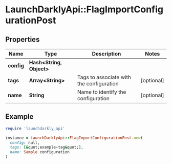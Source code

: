 # LaunchDarklyApi::FlagImportConfigurationPost

## Properties

| Name | Type | Description | Notes |
| ---- | ---- | ----------- | ----- |
| **config** | **Hash&lt;String, Object&gt;** |  |  |
| **tags** | **Array&lt;String&gt;** | Tags to associate with the configuration | [optional] |
| **name** | **String** | Name to identify the configuration | [optional] |

## Example

```ruby
require 'launchdarkly_api'

instance = LaunchDarklyApi::FlagImportConfigurationPost.new(
  config: null,
  tags: [&quot;example-tag&quot;],
  name: Sample configuration
)
```

